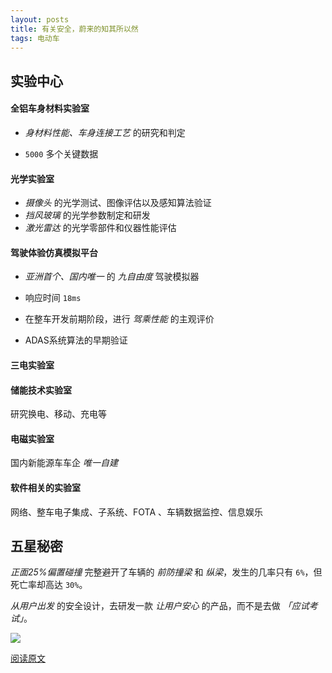 ```yaml
---
layout: posts
title: 有关安全，蔚来的知其所以然
tags: 电动车
---
```





## 实验中心

#### 全铝车身材料实验室

* *身材料性能、车身连接工艺* 的研究和判定

* `5000` 多个关键数据



#### 光学实验室

* *摄像头* 的光学测试、图像评估以及感知算法验证
* *挡风玻璃* 的光学参数制定和研发
* *激光雷达* 的光学零部件和仪器性能评估



#### 驾驶体验仿真模拟平台

* *亚洲首个、国内唯一* 的 *九自由度* 驾驶模拟器
* 响应时间 `18ms`

* 在整车开发前期阶段，进行 *驾乘性能* 的主观评价

* ADAS系统算法的早期验证



#### 三电实验室

#### 储能技术实验室

研究换电、移动、充电等

#### 电磁实验室

国内新能源车车企 *唯一自建*

#### 软件相关的实验室

网络、整车电子集成、子系统、FOTA 、车辆数据监控、信息娱乐




## 五星秘密

*正面25%偏置碰撞* 完整避开了车辆的 *前防撞梁* 和 *纵梁*，发生的几率只有 `6%`，但死亡率却高达 `30%`。



*从用户出发* 的安全设计，去研发一款 *让用户安心* 的产品，而不是去做 *「应试考试」*。



![](http://zhouzm.cn/images/%E7%BE%8E%E5%9B%BE/2021-04-05_2.jpeg)



[阅读原文](https://mp.weixin.qq.com/s/Fbfm4-bmIseuepdtplkPdQ)